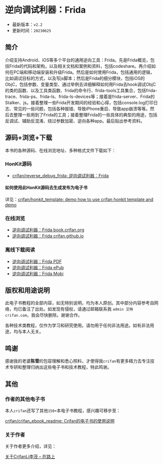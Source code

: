 # 逆向调试利器：Frida

* 最新版本：`v2.2`
* 更新时间：`20230625`

## 简介

介绍支持Android、iOS等多个平台的通用逆向工具：Frida。先是Frida概览，包括Frida的代码和架构，以及相关文档和案例和资料，包括codeshare。再介绍如何在PC端和移动端安装和升级Frida。然后是如何使用Frida，包括通用的逻辑，比如调试目标的方式，以及写js脚本；然后是Frida的细分模块，包括iOS的ObjC，包括参数、变量类型、通过举例去详细解释如何用Frida去hook调试ObjC的类的函数、以及工具类函数、frida的命令行、frida-tools工具集合，包括frida-trace、frida-ps、frida-ls、frida-ls-devices等；接着是frida-server、Frida的Stalker、js。接着整理一些Frida开发期间的经验和心得，包括console.log打印日志、常见的一些问题，包括各种报错、导致iPhone重启、导致app崩溃等等。然后去整理一些用到了Frida的工具；接着整理Frida的一些具体的典型的用途，包括反调试、辅助反混淆、绕过参数加密、逆向各种app。最后贴出参考资料。

## 源码+浏览+下载

本书的各种源码、在线浏览地址、多种格式文件下载如下：

### HonKit源码

* [crifan/reverse_debug_frida: 逆向调试利器：Frida](https://github.com/crifan/reverse_debug_frida)

#### 如何使用此HonKit源码去生成发布为电子书

详见：[crifan/honkit_template: demo how to use crifan honkit template and demo](https://github.com/crifan/honkit_template)

### 在线浏览

* [逆向调试利器：Frida book.crifan.org](https://book.crifan.org/books/reverse_debug_frida/website/)
* [逆向调试利器：Frida crifan.github.io](https://crifan.github.io/reverse_debug_frida/website/)

### 离线下载阅读

* [逆向调试利器：Frida PDF](https://book.crifan.org/books/reverse_debug_frida/pdf/reverse_debug_frida.pdf)
* [逆向调试利器：Frida ePub](https://book.crifan.org/books/reverse_debug_frida/epub/reverse_debug_frida.epub)
* [逆向调试利器：Frida Mobi](https://book.crifan.org/books/reverse_debug_frida/mobi/reverse_debug_frida.mobi)

## 版权和用途说明

此电子书教程的全部内容，如无特别说明，均为本人原创。其中部分内容参考自网络，均已备注了出处。如发现有侵权，请通过邮箱联系我 `admin 艾特 crifan.com`，我会尽快删除。谢谢合作。

各种技术类教程，仅作为学习和研究使用。请勿用于任何非法用途。如有非法用途，均与本人无关。

## 鸣谢

感谢我的老婆**陈雪**的包容理解和悉心照料，才使得我`crifan`有更多精力去专注技术专研和整理归纳出这些电子书和技术教程，特此鸣谢。

## 其他

### 作者的其他电子书

本人`crifan`还写了其他`150+`本电子书教程，感兴趣可移步至：

[crifan/crifan_ebook_readme: Crifan的电子书的使用说明](https://github.com/crifan/crifan_ebook_readme)

### 关于作者

关于作者更多介绍，详见：

[关于CrifanLi李茂 – 在路上](https://www.crifan.org/about/)
